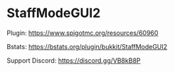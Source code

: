 # StaffModeGUI2

Plugin: https://www.spigotmc.org/resources/60960

Bstats: https://bstats.org/plugin/bukkit/StaffModeGUI2

Support Discord: https://discord.gg/VB8kB8P
